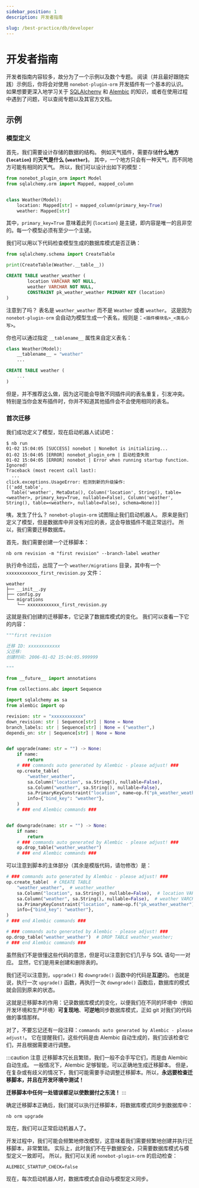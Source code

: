 ```yaml
---
sidebar_position: 1
description: 开发者指南

slug: /best-practice/db/developer
---
```


# 开发者指南

开发者指南内容较多，故分为了一个示例以及数个专题。
阅读（并且最好跟随实践）示例后，你将会对使用 `nonebot-plugin-orm` 开发插件有一个基本的认识。
如果想要更深入地学习关于 [SQLAlchemy](https://www.sqlalchemy.org/) 和 [Alembic](https://alembic.sqlalchemy.org/) 的知识，或者在使用过程中遇到了问题，可以查阅专题以及其官方文档。

## 示例

### 模型定义

首先，我们需要设计存储的数据的结构。
例如天气插件，需要存储**什么地方 (`location`)** 的**天气是什么 (`weather`)**。
其中，一个地方只会有一种天气，而不同地方可能有相同的天气。
所以，我们可以设计出如下的模型：

```python title=weather/__init__.py
from nonebot_plugin_orm import Model
from sqlalchemy.orm import Mapped, mapped_column


class Weather(Model):
    location: Mapped[str] = mapped_column(primary_key=True)
    weather: Mapped[str]
```

其中，`primary_key=True` 意味着此列 (`location`) 是主键，即内容是唯一的且非空的。每一个模型必须有至少一个主键。

我们可以用以下代码检查模型生成的数据库模式是否正确：

```python
from sqlalchemy.schema import CreateTable

print(CreateTable(Weather.__table__))
```

```sql
CREATE TABLE weather_weather (
        location VARCHAR NOT NULL,
        weather VARCHAR NOT NULL,
        CONSTRAINT pk_weather_weather PRIMARY KEY (location)
)
```

注意到了吗？
表名是 `weather_weather` 而不是 `Weather` 或者 `weather`。
这是因为 `nonebot-plugin-orm` 会自动为模型生成一个表名，规则是：`<插件模块名>_<类名小写>`。

你也可以通过指定 `__tablename__` 属性来自定义表名：

```python {2}
class Weather(Model):
    __tablename__ = "weather"
    ...
```

```sql {1}
CREATE TABLE weather (
    ...
)
```

但是，并不推荐这么做，因为这可能会导致不同插件间的表名重复，引发冲突。
特别是当你会发布插件时，你并不知道其他插件会不会使用相同的表名。

### 首次迁移

我们成功定义了模型，现在启动机器人试试吧：

```shell
$ nb run
01-02 15:04:05 [SUCCESS] nonebot | NoneBot is initializing...
01-02 15:04:05 [ERROR] nonebot_plugin_orm | 启动检查失败
01-02 15:04:05 [ERROR] nonebot | Error when running startup function. Ignored!
Traceback (most recent call last):
  ...
click.exceptions.UsageError: 检测到新的升级操作:
[('add_table',
  Table('weather', MetaData(), Column('location', String(), table=<weather>, primary_key=True, nullable=False), Column('weather', String(), table=<weather>, nullable=False), schema=None))]
```

咦，发生了什么？
`nonebot-plugin-orm` 试图阻止我们启动机器人。
原来是我们定义了模型，但是数据库中并没有对应的表，这会导致插件不能正常运行。
所以，我们需要迁移数据库。

首先，我们需要创建一个迁移脚本：

```shell
nb orm revision -m "first revision" --branch-label weather
```

执行命令过后，出现了一个 `weather/migrations` 目录，其中有一个 `xxxxxxxxxxxx_first_revision.py` 文件：

```shell {4,5}
weather
├── __init__.py
├── config.py
└── migrations
    └── xxxxxxxxxxxx_first_revision.py
```

这就是我们创建的迁移脚本，它记录了数据库模式的变化。
我们可以查看一下它的内容：

```python {25-33,39-41} showLineNumbers
"""first revision

迁移 ID: xxxxxxxxxxxx
父迁移:
创建时间: 2006-01-02 15:04:05.999999

"""

from __future__ import annotations

from collections.abc import Sequence

import sqlalchemy as sa
from alembic import op

revision: str = "xxxxxxxxxxxx"
down_revision: str | Sequence[str] | None = None
branch_labels: str | Sequence[str] | None = ("weather",)
depends_on: str | Sequence[str] | None = None


def upgrade(name: str = "") -> None:
    if name:
        return
    # ### commands auto generated by Alembic - please adjust! ###
    op.create_table(
        "weather_weather",
        sa.Column("location", sa.String(), nullable=False),
        sa.Column("weather", sa.String(), nullable=False),
        sa.PrimaryKeyConstraint("location", name=op.f("pk_weather_weather")),
        info={"bind_key": "weather"},
    )
    # ### end Alembic commands ###


def downgrade(name: str = "") -> None:
    if name:
        return
    # ### commands auto generated by Alembic - please adjust! ###
    op.drop_table("weather_weather")
    # ### end Alembic commands ###
```

可以注意到脚本的主体部分（其余是模版代码，请勿修改）是：

```python
# ### commands auto generated by Alembic - please adjust! ###
op.create_table(  # CREATE TABLE
    "weather_weather",  # weather_weather
    sa.Column("location", sa.String(), nullable=False),  # location VARCHAR NOT NULL,
    sa.Column("weather", sa.String(), nullable=False),  # weather VARCHAR NOT NULL,
    sa.PrimaryKeyConstraint("location", name=op.f("pk_weather_weather")),  # CONSTRAINT pk_weather_weather PRIMARY KEY (location)
    info={"bind_key": "weather"},
)
# ### end Alembic commands ###
```

```python
# ### commands auto generated by Alembic - please adjust! ###
op.drop_table("weather_weather")  # DROP TABLE weather_weather;
# ### end Alembic commands ###
```

虽然我们不是很懂这些代码的意思，但是可以注意到它们几乎与 SQL 语句一一对应。
显然，它们是用来创建和删除表的。

我们还可以注意到，`upgrade()` 和 `downgrade()` 函数中的代码是**互逆**的。
也就是说，执行一次 `upgrade()` 函数，再执行一次 `downgrade()` 函数后，数据库的模式就会回到原来的状态。

这就是迁移脚本的作用：记录数据库模式的变化，以便我们在不同的环境中（例如开发环境和生产环境）**可复现地**、**可逆地**同步数据库模式，正如 git 对我们的代码做的事情那样。

对了，不要忘记还有一段注释：`commands auto generated by Alembic - please adjust!`。
它在提醒我们，这些代码是由 Alembic 自动生成的，我们应该检查它们，并且根据需要进行调整。

:::caution 注意
迁移脚本冗长且繁琐，我们一般不会手写它们，而是由 Alembic 自动生成。
一般情况下，Alembic 足够智能，可以正确地生成迁移脚本。
但是，在复杂或有歧义的情况下，我们可能需要手动调整迁移脚本。所以，**永远要检查迁移脚本，并且在开发环境中测试！**

**迁移脚本中任何一处错误都足以使数据付之东流！**
:::

确定迁移脚本正确后，我们就可以执行迁移脚本，将数据库模式同步到数据库中：

```shell
nb orm upgrade
```

现在，我们可以正常启动机器人了。

开发过程中，我们可能会频繁地修改模型，这意味着我们需要频繁地创建并执行迁移脚本，非常繁琐。
实际上，此时我们不在乎数据安全，只需要数据库模式与模型定义一致即可。
所以，我们可以关闭 `nonebot-plugin-orm` 的启动检查：

```shell title=.env.dev
ALEMBIC_STARTUP_CHECK=false
```

现在，每次启动机器人时，数据库模式会自动与模型定义同步。
